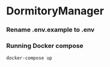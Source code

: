 # DormitoryManager

### Rename .env.example to .env

### Running Docker compose
```
docker-compose up
```
